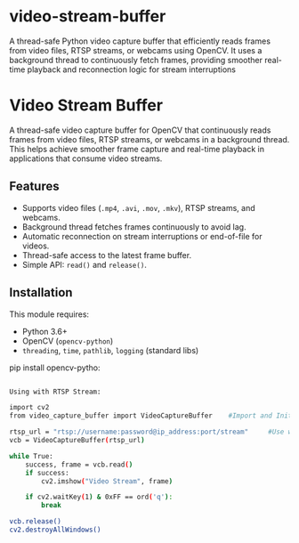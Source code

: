 # video-stream-buffer
A thread-safe Python video capture buffer that efficiently reads frames from video files, RTSP streams, or webcams using OpenCV. It uses a background thread to continuously fetch frames, providing smoother real-time playback and reconnection logic for stream interruptions       



# Video Stream Buffer

A thread-safe video capture buffer for OpenCV that continuously reads frames
from video files, RTSP streams, or webcams in a background thread. This helps
achieve smoother frame capture and real-time playback in applications that
consume video streams.

## Features

- Supports video files (`.mp4`, `.avi`, `.mov`, `.mkv`), RTSP streams, and webcams.
- Background thread fetches frames continuously to avoid lag.
- Automatic reconnection on stream interruptions or end-of-file for videos.
- Thread-safe access to the latest frame buffer.
- Simple API: `read()` and `release()`.

## Installation

This module requires:

- Python 3.6+
- OpenCV (`opencv-python`)
- `threading`, `time`, `pathlib`, `logging` (standard libs)

pip install opencv-pytho:

```bash

Using with RTSP Stream:

import cv2
from video_capture_buffer import VideoCaptureBuffer    #Import and Initialize

rtsp_url = "rtsp://username:password@ip_address:port/stream"     #Use with RTSP Stream
vcb = VideoCaptureBuffer(rtsp_url)

while True:
    success, frame = vcb.read()
    if success:
        cv2.imshow("Video Stream", frame)

    if cv2.waitKey(1) & 0xFF == ord('q'):
        break

vcb.release()
cv2.destroyAllWindows()


